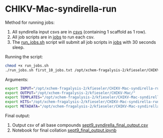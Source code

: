# CHIKV-Mac-syndirella-run

Method for running jobs:
1. All syndirella input csvs are in [csvs](syndirella_input) (containing 1 scaffold as 1 row).
2. All job scripts are in [jobs](jobs) to run each csv.
3. The [run_jobs.sh](run_jobs.sh) script will submit all job scripts in [jobs](jobs) with 30 seconds sleep. 

Running the script:
```bash
chmod +x run_jobs.sh
./run_jobs.sh first_10_jobs.txt /opt/xchem-fragalysis-2/kfieseler/CHIKV-Mac-syndirella-run/jobs
```

Arguments:
```bash
export INPUT="/opt/xchem-fragalysis-2/kfieseler/CHIKV-Mac-syndirella-run/syndirella_input/inputNUM.csv"
export OUTPUT="/opt/xchem-fragalysis-2/kfieseler/CHIKV-Mac/"
export TEMPLATES="/opt/xchem-fragalysis-2/kfieseler/CHIKV-Mac-syndirella-run/fragments/templates";
export HITS="/opt/xchem-fragalysis-2/kfieseler/CHIKV-Mac-syndirella-run/fragments/A71EV2A_combined.sdf";
export METADATA="/opt/xchem-fragalysis-2/kfieseler/CHIKV-Mac-syndirella-run/fragments/metadata.csv";
```

Final output:
1. Output csv of all base compounds [sept9_syndirella_final_output.csv](sept9_syndirella_final_output.csv)
2. Notebook for final collation [sept9_final_output.ipynb](nbs/sept9_final_output.ipynb)